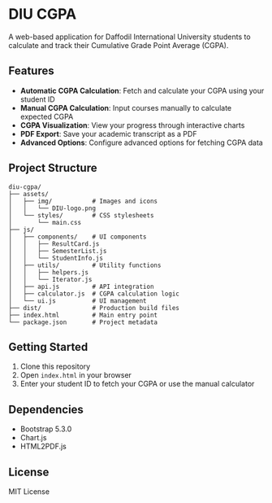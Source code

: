 # DIU CGPA

A web-based application for Daffodil International University students to calculate and track their Cumulative Grade Point Average (CGPA).

## Features

- **Automatic CGPA Calculation**: Fetch and calculate your CGPA using your student ID
- **Manual CGPA Calculation**: Input courses manually to calculate expected CGPA
- **CGPA Visualization**: View your progress through interactive charts
- **PDF Export**: Save your academic transcript as a PDF
- **Advanced Options**: Configure advanced options for fetching CGPA data

## Project Structure

```
diu-cgpa/
├── assets/
│   ├── img/           # Images and icons
│   │   └── DIU-logo.png
│   └── styles/        # CSS stylesheets
│       └── main.css
├── js/
│   ├── components/    # UI components
│   │   ├── ResultCard.js
│   │   ├── SemesterList.js
│   │   └── StudentInfo.js
│   ├── utils/         # Utility functions
│   │   ├── helpers.js
│   │   └── Iterator.js
│   ├── api.js         # API integration
│   ├── calculator.js  # CGPA calculation logic
│   └── ui.js          # UI management
├── dist/              # Production build files
├── index.html         # Main entry point
└── package.json       # Project metadata
```

## Getting Started

1. Clone this repository
2. Open `index.html` in your browser
3. Enter your student ID to fetch your CGPA or use the manual calculator

## Dependencies

- Bootstrap 5.3.0
- Chart.js
- HTML2PDF.js

## License

MIT License